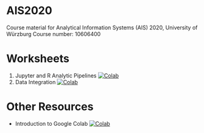 # AIS2020
Course material for Analytical Information Systems (AIS) 2020, University of Würzburg
Course number: 10606400

# Worksheets
1. Jupyter and R Analytic Pipelines [![Colab](https://colab.research.google.com/assets/colab-badge.svg)](https://colab.research.google.com/github/wi3jmu/AIS2020/blob/master/notebooks/AIS_W01_SS20_Intro.ipynb) 
2. Data Integration [![Colab](https://colab.research.google.com/assets/colab-badge.svg)](https://colab.research.google.com/github/wi3jmu/AIS2020/blob/master/notebooks/AIS_W02_SS20_data_integration.ipynb) 

# Other Resources
- Introduction to Google Colab [![Colab](https://colab.research.google.com/assets/colab-badge.svg)](https://colab.research.google.com/notebooks/intro.ipynb)
